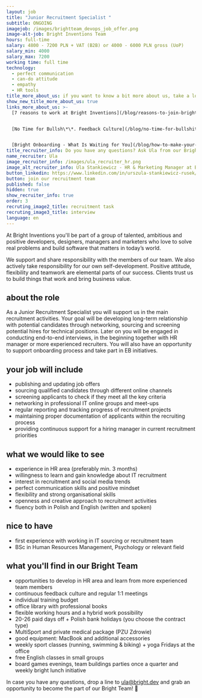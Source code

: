 ```yaml
---
layout: job
title: "Junior Recruitment Specialist "
subtitle: ONGOING
imagejob: /images/brightteam_devops_job_offer.png
image-alt-job: Bright Inventions Team
hours: full-time
salary: 4800 - 7200 PLN + VAT (B2B) or 4000 - 6000 PLN gross (UoP)
salary_min: 4000
salary_max: 7200
working time: full time
technology:
  - perfect communication 
  - can-do attitude
  - empathy
  - HR tools 
title_more_about_us: if you want to know a bit more about us, take a look below 🙋🏻‍♀️🙋🏻‍♂️
show_new_title_more_about_us: true
links_more_about_us: >-
  [7 reasons to work at Bright Inventions](/blog/reasons-to-join-bright)


  [No Time for Bullsh\*\*. Feedback Culture](/blog/no-time-for-bullshit-feedback-culture/)


  [Bright Onboarding - What Is Waiting for You](/blog/how-to-make-your-onboarding-bright)
title_recruiter_info: Do you have any questions? Ask Ula from our Bright team!
name_recruiter: Ula
image_recruiter_info: /images/ula_recruiter_hr.png
image_alt_recruiter_info: Ula Stankiewicz - HR & Marketing Manager at Bright Inventions
button_linkedin: https://www.linkedin.com/in/urszula-stankiewicz-rusek/
button: join our recruitment team
published: false
hidden: true
show_recruiter_info: true
order: 3
recruting_image2_title: recruitment task
recruting_image3_title: interview
language: en
---
```


At Bright Inventions you'll be part of a group of talented, ambitious and positive developers, designers, managers and marketers who love to solve real problems and build software that matters in today’s world. 

We support and share responsibility with the members of our team. We also actively take responsibility for our own self-development. Positive attitude, flexibility and teamwork are elemental parts of our success. Clients trust us to build things that work and bring business value.

## about the role

As a Junior Recruitment Specialist you will support us in the main recruitment activities. Your goal will be developing long-term relationship with potential candidates through networking, sourcing and screening potential hires for technical positions. Later on you will be engaged in conducting end-to-end interviews, in the beginning together with HR manager or more experienced recruiters. You will also have an opportunity to support onboarding process and take part in EB initiatives.

## your job will include

* publishing and updating job offers
* sourcing qualified candidates through different online channels
* screening applicants to check if they meet all the key criteria
* networking in professional IT online groups and meet-ups
* regular reporting and tracking progress of recruitment projects
* maintaining proper documentation of applicants within the recruiting process
* providing continuous support for a hiring manager in current recruitment priorities 

## what we would like to see

* experience in HR area (preferably min. 3 months)
* willingness to learn and gain knowledge about IT recruitment
* interest in recruitment and social media trends
* perfect communication skills and positive mindset
* flexibility and strong organisational skills 
* openness and creative approach to recruitment activities
* fluency both in Polish and English (written and spoken)

## nice to have

* first experience with working in IT sourcing or recruitment team 
* BSc in Human Resources Management, Psychology or relevant field

## what you'll find in our Bright Team

* opportunities to develop in HR area and learn from more experienced team members
* continuous feedback culture and regular 1:1 meetings 
* individual training budget
* office library with professional books
* flexible working hours and a hybrid work possibility 
* 20-26 paid days off + Polish bank holidays (you choose the contract type)
* MultiSport and private medical package (PZU Zdrowie)
* good equipment: MacBook and additional accessories 
* weekly sport classes (running, swimming & biking) + yoga Fridays at the office
* free English classes in small groups
* board games evenings, team buildings parties once a quarter and weekly bright lunch initiative

In case you have any questions, drop a line to [ula@bright.dev](mailto:ula@bright.dev) and grab an opportunity to become the part of our Bright Team! 🧡
